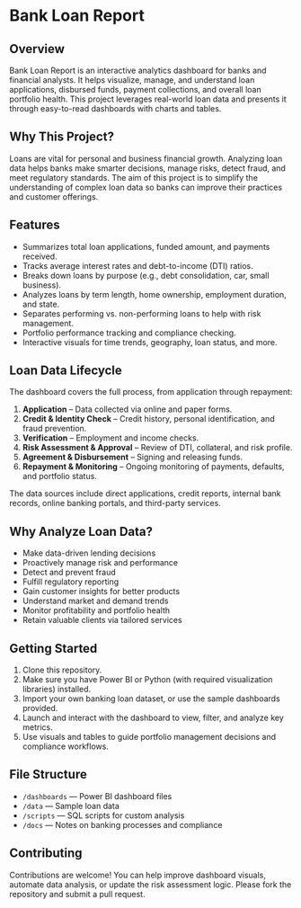 

# Bank Loan Report

## Overview

Bank Loan Report is an interactive analytics dashboard for banks and financial analysts. It helps visualize, manage, and understand loan applications, disbursed funds, payment collections, and overall loan portfolio health. This project leverages real-world loan data and presents it through easy-to-read dashboards with charts and tables.

## Why This Project?

Loans are vital for personal and business financial growth. Analyzing loan data helps banks make smarter decisions, manage risks, detect fraud, and meet regulatory standards. The aim of this project is to simplify the understanding of complex loan data so banks can improve their practices and customer offerings.

## Features

- Summarizes total loan applications, funded amount, and payments received.
- Tracks average interest rates and debt-to-income (DTI) ratios.
- Breaks down loans by purpose (e.g., debt consolidation, car, small business).
- Analyzes loans by term length, home ownership, employment duration, and state.
- Separates performing vs. non-performing loans to help with risk management.
- Portfolio performance tracking and compliance checking.
- Interactive visuals for time trends, geography, loan status, and more.

## Loan Data Lifecycle

The dashboard covers the full process, from application through repayment:

1. **Application** – Data collected via online and paper forms.
2. **Credit & Identity Check** – Credit history, personal identification, and fraud prevention.
3. **Verification** – Employment and income checks.
4. **Risk Assessment & Approval** – Review of DTI, collateral, and risk profile.
5. **Agreement & Disbursement** – Signing and releasing funds.
6. **Repayment & Monitoring** – Ongoing monitoring of payments, defaults, and portfolio status.

The data sources include direct applications, credit reports, internal bank records, online banking portals, and third-party services.

## Why Analyze Loan Data?

- Make data-driven lending decisions
- Proactively manage risk and performance
- Detect and prevent fraud
- Fulfill regulatory reporting
- Gain customer insights for better products
- Understand market and demand trends
- Monitor profitability and portfolio health
- Retain valuable clients via tailored services

## Getting Started

1. Clone this repository.
2. Make sure you have Power BI or Python (with required visualization libraries) installed.
3. Import your own banking loan dataset, or use the sample dashboards provided.
4. Launch and interact with the dashboard to view, filter, and analyze key metrics.
5. Use visuals and tables to guide portfolio management decisions and compliance workflows.

## File Structure

- `/dashboards` — Power BI dashboard files
- `/data` — Sample loan data
- `/scripts` — SQL scripts for custom analysis
- `/docs` — Notes on banking processes and compliance

## Contributing

Contributions are welcome! You can help improve dashboard visuals, automate data analysis, or update the risk assessment logic. Please fork the repository and submit a pull request.


